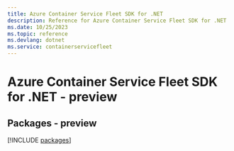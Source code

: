 ```yaml
---
title: Azure Container Service Fleet SDK for .NET
description: Reference for Azure Container Service Fleet SDK for .NET
ms.date: 10/25/2023
ms.topic: reference
ms.devlang: dotnet
ms.service: containerservicefleet
---
```

# Azure Container Service Fleet SDK for .NET - preview
## Packages - preview
[!INCLUDE [packages](container-service-fleet-index.md)]